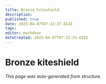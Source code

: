 ```yaml
---
title: Bronze_kiteshield
description: 
published: true
date: 2025-04-07T07:32:27.814Z
tags: 
editor: markdown
dateCreated: 2025-04-07T07:32:25.619Z
---
```


# Bronze kiteshield

*This page was auto-generated from structure.*